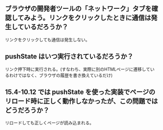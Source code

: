 ## ブラウザの開発者ツールの「ネットワーク」タブを確認してみよう。リンクをクリックしたときに通信は発生しているだろうか？

リンクをクリックしても通信は発生しない。

## pushState はいつ実行されているだろうか？

リンク押下時に実行される。(すなわち、実際に別のHTMLページに遷移しているわけではなく、ブラウザの履歴を書き換えているだけ)

## 15.4-10.12 では pushState を使った実装でページのリロード時に正しく動作しなかったが、この問題ではどうだろうか？

リロードしても正しくページが読み込まれる。
